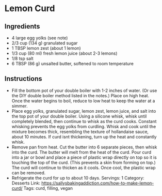 # Lemon Curd
## Ingredients
- 4 large egg yolks (see note)
- 2/3 cup (134 g) granulated sugar
- 1 TBSP lemon zest (about 1 lemon)
- 1/3 cup (80 ml) fresh lemon juice (about 2-3 lemons)
- 1/8 tsp salt
- 6 TBSP (86 g) unsalted butter, softened to room temperature
## Instructions
- Fill the bottom pot of your double boiler with 1-2 inches of water. (Or use the DIY double boiler method listed in the notes.) Place on high heat. Once the water begins to boil, reduce to low heat to keep the water at a simmer.
- Place egg yolks, granulated sugar, lemon zest, lemon juice, and salt into the top pot of your double boiler. Using a silicone whisk, whisk until completely blended, then continue to whisk as the curd cooks. Constant whisking prevents the egg yolks from curdling. Whisk and cook until the mixture becomes thick, resembling the texture of hollandaise sauce, about 10 minutes. If curd isnt thickening, turn up the heat and constantly whisk.
- Remove pan from heat. Cut the butter into 6 separate pieces, then whisk into the curd. The butter will melt from the heat of the curd. Pour curd into a jar or bowl and place a piece of plastic wrap directly on top so it is touching the top of the curd. (This prevents a skin from forming on top.) The curd will continue to thicken as it cools. Once cool, the plastic wrap can be removed.
- Refrigerate the curd for up to about 10 days.
Servings: 1
Category: Desserts
Link: https://sallysbakingaddiction.com/how-to-make-lemon-curd/
Tags: curd, filling, vegan
